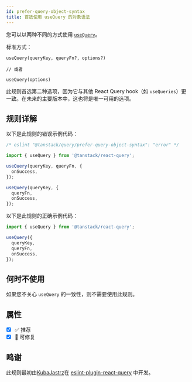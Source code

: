 ```yaml
---
id: prefer-query-object-syntax
title: 首选使用 useQuery 的对象语法
---
```


您可以以两种不同的方式使用 [`useQuery`](https://tanstack.com/query/v4/docs/reference/useQuery)。

标准方式：

```tsx
useQuery(queryKey, queryFn?, options?)

// 或者

useQuery(options)
```

此规则首选第二种选项，因为它与其他 React Query hook（如 `useQueries`）更一致。在未来的主要版本中，这也将是唯一可用的选项。

## 规则详解

以下是此规则的错误示例代码：

```js
/* eslint "@tanstack/query/prefer-query-object-syntax": "error" */

import { useQuery } from '@tanstack/react-query';

useQuery(queryKey, queryFn, {
  onSuccess,
});

useQuery(queryKey, {
  queryFn,
  onSuccess,
});
```

以下是此规则的正确示例代码：

```js
import { useQuery } from '@tanstack/react-query';

useQuery({
  queryKey,
  queryFn,
  onSuccess,
});
```

## 何时不使用

如果您不关心 `useQuery` 的一致性，则不需要使用此规则。

## 属性

- [x] ✅ 推荐
- [x] 🔧 可修复

## 鸣谢

此规则最初由[KubaJastrz](https://github.com/KubaJastrz)在 [eslint-plugin-react-query](https://github.com/KubaJastrz/eslint-plugin-react-query) 中开发。
